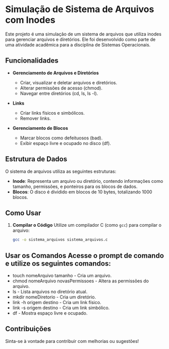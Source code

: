 # Simulação de Sistema de Arquivos com Inodes

Este projeto é uma simulação de um sistema de arquivos que utiliza inodes para gerenciar arquivos e diretórios. Ele foi desenvolvido como parte de uma atividade acadêmica para a disciplina de Sistemas Operacionais.

## Funcionalidades

- **Gerenciamento de Arquivos e Diretórios**
  - Criar, visualizar e deletar arquivos e diretórios.
  - Alterar permissões de acesso (chmod).
  - Navegar entre diretórios (cd, ls, ls -l).
  
- **Links**
  - Criar links físicos e simbólicos.
  - Remover links.

- **Gerenciamento de Blocos**
  - Marcar blocos como defeituosos (bad).
  - Exibir espaço livre e ocupado no disco (df).

## Estrutura de Dados

O sistema de arquivos utiliza as seguintes estruturas:

- **Inode**: Representa um arquivo ou diretório, contendo informações como tamanho, permissões, e ponteiros para os blocos de dados.
- **Blocos**: O disco é dividido em blocos de 10 bytes, totalizando 1000 blocos.

## Como Usar

1. **Compilar o Código**
   Utilize um compilador C (como `gcc`) para compilar o arquivo:
   ```bash
   gcc -o sistema_arquivos sistema_arquivos.c


## Usar os Comandos Acesse o prompt de comando e utilize os seguintes comandos:

- touch nomeArquivo tamanho - Cria um arquivo.
- chmod nomeArquivo novasPermissoes - Altera as permissões do arquivo.
- ls - Lista arquivos no diretório atual.
- mkdir nomeDiretorio - Cria um diretório.
- link -h origem destino - Cria um link físico.
- link -s origem destino - Cria um link simbólico.
- df - Mostra espaço livre e ocupado.


## Contribuições
  Sinta-se à vontade para contribuir com melhorias ou sugestões!
